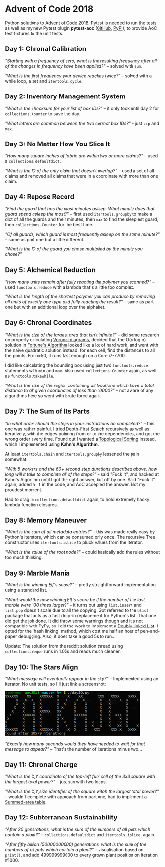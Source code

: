 # Advent of Code 2018

Python solutions to [Advent of Code 2018][1]. Pytest is needed to run the tests
as well as my new Pytest plugin **pytest-aoc** ([GitHub][2], [PyPI][3]), to
provide AoC test fixtures to the unit tests.

[1]: https://adventofcode.com/2018
[2]: https://github.com/j0057/pytest-aoc
[3]: https://pypi.org/project/pytest-aoc

## Day 1: Chronal Calibration

_"Starting with a frequency of zero, what is the resulting frequency after all
of the changes in frequency have been applied?"_ – solved with `sum`.

_"What is the first frequency your device reaches twice?"_ – solved with a
while loop, a set and `itertools.cycle`.

## Day 2: Inventory Management System

_"What is the checksum for your list of box IDs?"_ – it only took until day 2
for `collections.Counter` to save the day.

_"What letters are common between the two correct box IDs?"_ – just `zip` and
`max`.

## Day 3: No Matter How You Slice It

_"How many square inches of fabric are within two or more claims?"_ – used a
`collections.defaultdict`.

_"What is the ID of the only claim that doesn't overlap?"_ – used a set of all
claims and removed all claims that were in a coordinate with more than one
claim.

## Day 4: Repose Record

_"Find the guard that has the most minutes asleep. What minute does that guard
spend asleep the most?"_ – first used `itertools.groupby` to make a dict of all
the guards and their minutes, then `max` to find the sleepiest guard, then
`collections.Counter` for the best time.

_"Of all guards, which guard is most frequently asleep on the same minute?"_ –
same as part one but a little different.

_"What is the ID of the guard you chose multiplied by the minute you chose?"_

## Day 5: Alchemical Reduction

_"How many units remain after fully reacting the polymer you scanned?"_ – used
`functools.reduce` with a lambda that's a little too complex.

_"What is the length of the shortest polymer you can produce by removing all
units of exactly one type and fully reacting the result?"_ – same as part one
but with an additional loop over the alphabet.

## Day 6: Chronal Coordinates

_"What is the size of the largest area that isn't infinite?"_ – did some
research on properly calculating [Voronoi diagrams][6.1], decided that the O(n
log n) solution in [Fortune's Algorithm][6.2] looked like a lot of hard work,
and went with the naive quadratic solution instead: for each cell, find the
distances to all the points. For n=50, it runs fast enough on a Core i7-7700.

I did like calculating the bounding box using just two `functools.reduce`
statements with `min` and `max`. Also used `collections.Counter` again, as well
as `functools.takewhile`.

_"What is the size of the region containing all locations which have a total
distance to all given coordinates of less than 10000?"_ – not aware of any
algorithms here so went with brute force again.

[6.1]: https://en.m.wikipedia.org/wiki/Voronoi_diagram
[6.2]: https://en.m.wikipedia.org/wiki/Fortune%27s_algorithm

## Day 7: The Sum of Its Parts

_"In what order should the steps in your instructions be completed?"_ – this
one was rather painful. I tried [Depth-First Search][7.1] recursively as well
as iteratively, with the edges pointing from or to the dependencies, and got
the wrong order every time. Found out I wanted a [Topological Sorting][7.2]
instead, which I implemented using **Kahn's Algorithm**.

At least `itertools.chain` and `itertools.groupby` lessened the pain somewhat.

_"With 5 workers and the 60+ second step durations described above, how long
will it take to complete all of the steps?"_ – said "Fuck it", and hacked at
Kahn's Algorithm until I got the right answer, but off by one. Said "Fuck it"
again, added a `-1` in the code, and AoC accepted the answer. Not my proudest
moment.

Had to drag in `collections.defaultdict` again, to hold extremely hacky lambda
function closures.

[7.1]: https://en.m.wikipedia.org/wiki/Depth-first_search
[7.2]: https://en.wikipedia.org/wiki/Topological_sorting

## Day 8: Memory Maneuver

_"What is the sum of all metadata entries?"_ – this was made really easy by
Python's iterators, which can be consumed only once. The recursive Tree
constructor uses `itertools.islice` to pluck values from the iterator.

_"What is the value of the root node?"_ – could basically add the rules without
too much thinking.

## Day 9: Marble Mania

_"What is the winning Elf's score?"_ – pretty straightforward implementation
using a standard list.

_"What would the new winning Elf's score be if the number of the last marble
were 100 times larger?"_ – it turns out using `list.insert` and `list.pop`
doesn't scale due to all the copying. Got referred to the `blist` package that
acts as a fast drop-in replacement for Python's list. That one did get the job
done. It did throw some warnings though and it's not compatible with PyPy, so I
did the work to implement a [Doubly-linked List][9.1]. I opted for the 'hash
linking' method, which cost me half an hour of pen-and-paper debugging. Also,
it does take a good 5s to run...

Update: The solution from the reddit solution thread using `collections.deque`
runs in 1.05s and reads much cleaner.

[9.1]: https://en.m.wikipedia.org/wiki/Linked_list#Hash_linking

## Day 10: The Stars Align

_"What message will eventually appear in the sky?"_ – Implemented using an
iterator. No unit tests, so I'll just link a screenshot:

![day 10 output](aoc2018-day10.png)

_"Exactly how many seconds would they have needed to wait for that message to
appear?"_ – That's the number of iterations minus two...

## Day 11: Chronal Charge

_"What is the X,Y coordinate of the top-left fuel cell of the 3x3 square with
the largest total power?"_ – just `sum` with two loops.

_"What is the X,Y,size identifier of the square witoh the largest total
power?"_ – wouldn't complete with approach from part one, had to implement a
[Summed-area table][11.1].

[11.1]: https://en.wikipedia.org/wiki/Summed-area_table

## Day 12: Subterranean Sustainability

_"After 20 generations, what is the sum of the numbers of all pots which
contain a plant?"_ – `collections.defaultdict` and `itertools.islice`, again.

_"After fifty billion (50000000000) generations, what is the sum of the numbers
of all pots which contain a plant?_" – visualisation based on `print()`, and
add 499999999000 to every grown plant position on iteration #1000.
